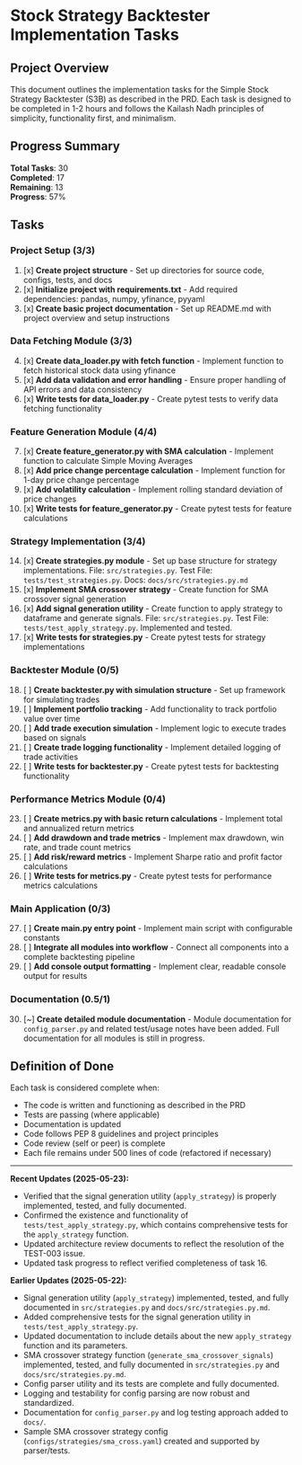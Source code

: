 # Stock Strategy Backtester Implementation Tasks

## Project Overview
This document outlines the implementation tasks for the Simple Stock Strategy Backtester (S3B) as described in the PRD. Each task is designed to be completed in 1-2 hours and follows the Kailash Nadh principles of simplicity, functionality first, and minimalism.

## Progress Summary
**Total Tasks**: 30  
**Completed**: 17  
**Remaining**: 13  
**Progress**: 57%

## Tasks

### Project Setup (3/3)
1. [x] **Create project structure** - Set up directories for source code, configs, tests, and docs
2. [x] **Initialize project with requirements.txt** - Add required dependencies: pandas, numpy, yfinance, pyyaml
3. [x] **Create basic project documentation** - Set up README.md with project overview and setup instructions

### Data Fetching Module (3/3)
4. [x] **Create data_loader.py with fetch function** - Implement function to fetch historical stock data using yfinance
5. [x] **Add data validation and error handling** - Ensure proper handling of API errors and data consistency
6. [x] **Write tests for data_loader.py** - Create pytest tests to verify data fetching functionality

### Feature Generation Module (4/4)
7. [x] **Create feature_generator.py with SMA calculation** - Implement function to calculate Simple Moving Averages
8. [x] **Add price change percentage calculation** - Implement function for 1-day price change percentage
9. [x] **Add volatility calculation** - Implement rolling standard deviation of price changes
10. [x] **Write tests for feature_generator.py** - Create pytest tests for feature calculations


### Strategy Implementation (3/4)
14. [x] **Create strategies.py module** - Set up base structure for strategy implementations. File: `src/strategies.py`. Test File: `tests/test_strategies.py`. Docs: `docs/src/strategies.py.md`
15. [x] **Implement SMA crossover strategy** - Create function for SMA crossover signal generation
16. [x] **Add signal generation utility** - Create function to apply strategy to dataframe and generate signals. File: `src/strategies.py`. Test File: `tests/test_apply_strategy.py`. Implemented and tested.
17. [x] **Write tests for strategies.py** - Create pytest tests for strategy implementations

### Backtester Module (0/5)
18. [ ] **Create backtester.py with simulation structure** - Set up framework for simulating trades
19. [ ] **Implement portfolio tracking** - Add functionality to track portfolio value over time
20. [ ] **Add trade execution simulation** - Implement logic to execute trades based on signals
21. [ ] **Create trade logging functionality** - Implement detailed logging of trade activities
22. [ ] **Write tests for backtester.py** - Create pytest tests for backtesting functionality

### Performance Metrics Module (0/4)
23. [ ] **Create metrics.py with basic return calculations** - Implement total and annualized return metrics
24. [ ] **Add drawdown and trade metrics** - Implement max drawdown, win rate, and trade count metrics
25. [ ] **Add risk/reward metrics** - Implement Sharpe ratio and profit factor calculations
26. [ ] **Write tests for metrics.py** - Create pytest tests for performance metrics calculations

### Main Application (0/3)
27. [ ] **Create main.py entry point** - Implement main script with configurable constants
28. [ ] **Integrate all modules into workflow** - Connect all components into a complete backtesting pipeline
29. [ ] **Add console output formatting** - Implement clear, readable console output for results

### Documentation (0.5/1)
30. [~] **Create detailed module documentation** - Module documentation for `config_parser.py` and related test/usage notes have been added. Full documentation for all modules is still in progress.

## Definition of Done

Each task is considered complete when:
- The code is written and functioning as described in the PRD
- Tests are passing (where applicable)
- Documentation is updated
- Code follows PEP 8 guidelines and project principles
- Code review (self or peer) is complete
- Each file remains under 500 lines of code (refactored if necessary)

---

**Recent Updates (2025-05-23):**
- Verified that the signal generation utility (`apply_strategy`) is properly implemented, tested, and fully documented.
- Confirmed the existence and functionality of `tests/test_apply_strategy.py`, which contains comprehensive tests for the `apply_strategy` function.
- Updated architecture review documents to reflect the resolution of the TEST-003 issue.
- Updated task progress to reflect verified completeness of task 16.

**Earlier Updates (2025-05-22):**
- Signal generation utility (`apply_strategy`) implemented, tested, and fully documented in `src/strategies.py` and `docs/src/strategies.py.md`.
- Added comprehensive tests for the signal generation utility in `tests/test_apply_strategy.py`.
- Updated documentation to include details about the new `apply_strategy` function and its parameters.
- SMA crossover strategy function (`generate_sma_crossover_signals`) implemented, tested, and fully documented in `src/strategies.py` and `docs/src/strategies.py.md`.
- Config parser utility and its tests are complete and fully documented.
- Logging and testability for config parsing are now robust and standardized.
- Documentation for `config_parser.py` and log testing approach added to `docs/`.
- Sample SMA crossover strategy config (`configs/strategies/sma_cross.yaml`) created and supported by parser/tests.